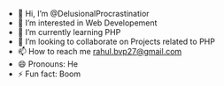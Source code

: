 - 👋 Hi, I’m @DelusionalProcrastinatior
- 👀 I’m interested in Web Developement
- 🌱 I’m currently learning PHP
- 💞️ I’m looking to collaborate on Projects related to PHP
- 📫 How to reach me rahul.bvp27@gmail.com
- 😄 Pronouns: He
- ⚡ Fun fact: Boom

<!---
DelusionalProcrastinatior/DelusionalProcrastinatior is a ✨ special ✨ repository because its `README.md` (this file) appears on your GitHub profile.
You can click the Preview link to take a look at your changes.
--->
